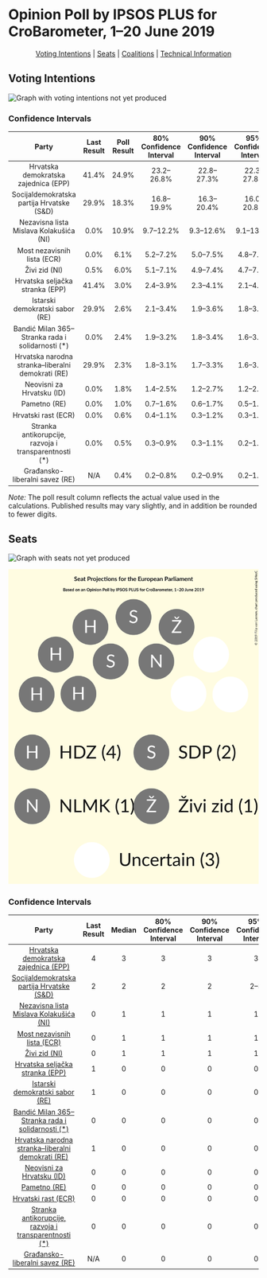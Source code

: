 # Opinion Poll by IPSOS PLUS for CroBarometer, 1–20 June 2019

<p align="center"><a href="#voting-intentions">Voting Intentions</a> | <a href="#seats">Seats</a> | <a href="#coalitions">Coalitions</a> | <a href="#technical-information">Technical Information</a></p>

## Voting Intentions

![Graph with voting intentions not yet produced](2019-06-20-IPSOSPLUS.png "Voting Intentions")

### Confidence Intervals

| Party | Last Result | Poll Result | 80% Confidence Interval | 90% Confidence Interval | 95% Confidence Interval | 99% Confidence Interval |
|:-----:|:-----------:|:-----------:|:-----------------------:|:-----------------------:|:-----------------------:|:-----------------------:|
| Hrvatska demokratska zajednica (EPP) | 41.4% | 24.9% | 23.2–26.8% |22.8–27.3% |22.3–27.8% |21.6–28.6% |
| Socijaldemokratska partija Hrvatske (S&D) | 29.9% | 18.3% | 16.8–19.9% |16.3–20.4% |16.0–20.8% |15.3–21.6% |
| Nezavisna lista Mislava Kolakušića (NI) | 0.0% | 10.9% | 9.7–12.2% |9.3–12.6% |9.1–13.0% |8.5–13.6% |
| Most nezavisnih lista (ECR) | 0.0% | 6.1% | 5.2–7.2% |5.0–7.5% |4.8–7.8% |4.4–8.3% |
| Živi zid (NI) | 0.5% | 6.0% | 5.1–7.1% |4.9–7.4% |4.7–7.7% |4.3–8.2% |
| Hrvatska seljačka stranka (EPP) | 41.4% | 3.0% | 2.4–3.9% |2.3–4.1% |2.1–4.3% |1.9–4.8% |
| Istarski demokratski sabor (RE) | 29.9% | 2.6% | 2.1–3.4% |1.9–3.6% |1.8–3.8% |1.6–4.3% |
| Bandić Milan 365–Stranka rada i solidarnosti (*) | 0.0% | 2.4% | 1.9–3.2% |1.8–3.4% |1.6–3.6% |1.4–4.0% |
| Hrvatska narodna stranka–liberalni demokrati (RE) | 29.9% | 2.3% | 1.8–3.1% |1.7–3.3% |1.6–3.5% |1.3–3.9% |
| Neovisni za Hrvatsku (ID) | 0.0% | 1.8% | 1.4–2.5% |1.2–2.7% |1.2–2.9% |1.0–3.2% |
| Pametno (RE) | 0.0% | 1.0% | 0.7–1.6% |0.6–1.7% |0.5–1.9% |0.4–2.2% |
| Hrvatski rast (ECR) | 0.0% | 0.6% | 0.4–1.1% |0.3–1.2% |0.3–1.3% |0.2–1.6% |
| Stranka antikorupcije, razvoja i transparentnosti (*) | 0.0% | 0.5% | 0.3–0.9% |0.3–1.1% |0.2–1.2% |0.2–1.4% |
| Građansko-liberalni savez (RE) | N/A | 0.4% | 0.2–0.8% |0.2–0.9% |0.2–1.0% |0.1–1.3% |

*Note:* The poll result column reflects the actual value used in the calculations. Published results may vary slightly, and in addition be rounded to fewer digits.

## Seats

![Graph with seats not yet produced](2019-06-20-IPSOSPLUS-seats.png "Seats")

![Graph with seating plan not yet produced](2019-06-20-IPSOSPLUS-seating-plan.png "Seating Plan")

### Confidence Intervals

| Party | Last Result | Median | 80% Confidence Interval | 90% Confidence Interval | 95% Confidence Interval | 99% Confidence Interval |
|:-----:|:-----------:|:------:|:-----------------------:|:-----------------------:|:-----------------------:|:-----------------------:|
| <a href="#hrvatska-demokratska-zajednica-(epp)">Hrvatska demokratska zajednica (EPP)</a> | 4 | 3 | 3 |3 |3 |3–4 |
| <a href="#socijaldemokratska-partija-hrvatske-(s&d)">Socijaldemokratska partija Hrvatske (S&D)</a> | 2 | 2 | 2 |2 |2–3 |2–3 |
| <a href="#nezavisna-lista-mislava-kolakušića-(ni)">Nezavisna lista Mislava Kolakušića (NI)</a> | 0 | 1 | 1 |1 |1 |1 |
| <a href="#most-nezavisnih-lista-(ecr)">Most nezavisnih lista (ECR)</a> | 0 | 1 | 1 |1 |1 |1 |
| <a href="#živi-zid-(ni)">Živi zid (NI)</a> | 0 | 1 | 1 |1 |1 |0–1 |
| <a href="#hrvatska-seljačka-stranka-(epp)">Hrvatska seljačka stranka (EPP)</a> | 1 | 0 | 0 |0 |0 |0 |
| <a href="#istarski-demokratski-sabor-(re)">Istarski demokratski sabor (RE)</a> | 1 | 0 | 0 |0 |0 |0 |
| <a href="#bandić-milan-365–stranka-rada-i-solidarnosti-(*)">Bandić Milan 365–Stranka rada i solidarnosti (*)</a> | 0 | 0 | 0 |0 |0 |0 |
| <a href="#hrvatska-narodna-stranka–liberalni-demokrati-(re)">Hrvatska narodna stranka–liberalni demokrati (RE)</a> | 1 | 0 | 0 |0 |0 |0 |
| <a href="#neovisni-za-hrvatsku-(id)">Neovisni za Hrvatsku (ID)</a> | 0 | 0 | 0 |0 |0 |0 |
| <a href="#pametno-(re)">Pametno (RE)</a> | 0 | 0 | 0 |0 |0 |0 |
| <a href="#hrvatski-rast-(ecr)">Hrvatski rast (ECR)</a> | 0 | 0 | 0 |0 |0 |0 |
| <a href="#stranka-antikorupcije,-razvoja-i-transparentnosti-(*)">Stranka antikorupcije, razvoja i transparentnosti (*)</a> | 0 | 0 | 0 |0 |0 |0 |
| <a href="#građansko-liberalni-savez-(re)">Građansko-liberalni savez (RE)</a> | N/A | 0 | 0 |0 |0 |0 |

